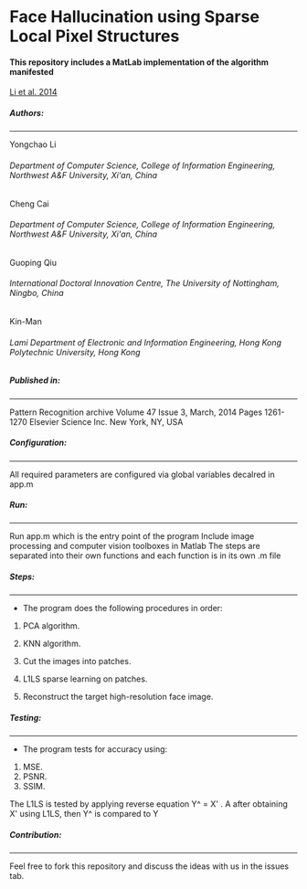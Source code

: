 # Face Hallucination using Sparse Local Pixel Structures
#### This repository includes a MatLab implementation of the algorithm manifested 
[Li et al. 2014](http://dl.acm.org/citation.cfm?id=2563012)



##### Authors:
--------------

Yongchao Li
###### Department of Computer Science, College of Information Engineering, Northwest A&F University, Xi'an, China
Cheng Cai
###### Department of Computer Science, College of Information Engineering, Northwest A&F University, Xi'an, China
Guoping Qiu
###### International Doctoral Innovation Centre, The University of Nottingham, Ningbo, China
Kin-Man
###### Lami Department of Electronic and Information Engineering, Hong Kong Polytechnic University, Hong Kong


##### Published in:
-------------------

Pattern Recognition archive
Volume 47 Issue 3, March, 2014 
Pages 1261-1270 
Elsevier Science Inc. New York, NY, USA


##### Configuration:
--------------------

All required parameters are configured via global variables decalred in app.m


##### Run:
----------

Run app.m which is the entry point of the program
Include image processing and computer vision toolboxes in Matlab
The steps are separated into their own functions and each function is in its own
.m file


##### Steps:
------------

* The program does the following procedures in order:

1. PCA algorithm.

2. KNN algorithm.

3. Cut the images into patches.

4. L1LS sparse learning on patches.

5. Reconstruct the target high-resolution face image.


##### Testing:
--------------

* The program tests for accuracy using:

1. MSE.
2. PSNR.
3. SSIM.


The L1LS is tested by applying reverse equation Y^ = X' . A after obtaining X'
using L1LS, then Y^ is compared to Y


##### Contribution:
-------------------

Feel free to fork this repository and discuss the ideas with us in the issues
tab.
